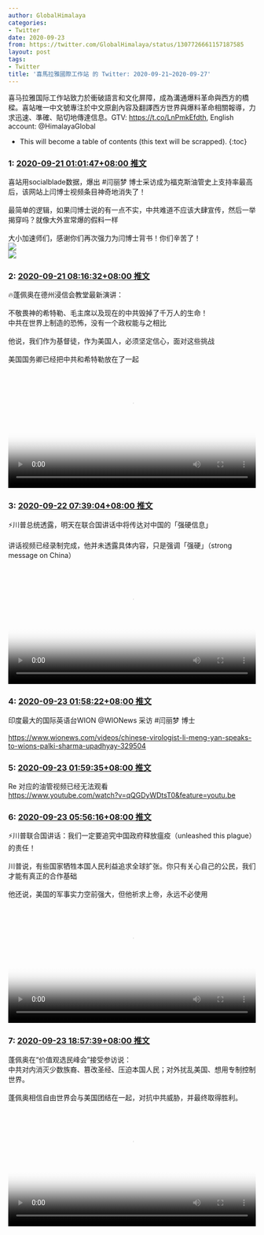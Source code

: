 ```yaml
---
author: GlobalHimalaya
categories:
- Twitter
date: 2020-09-23
from: https://twitter.com/GlobalHimalaya/status/1307726661157187585
layout: post
tags:
- Twitter
title: '喜馬拉雅國際工作站 的 Twitter: 2020-09-21~2020-09-27'
---
```


喜马拉雅国际工作站致力於衝破語言和文化屏障，成為溝通爆料革命與西方的橋樑。喜站唯一中文號專注於中文原創內容及翻譯西方世界與爆料革命相關報導，力求迅速、準確、貼切地傳達信息。GTV: https://t.co/LnPmkEfdth, English account: @HimalayaGlobal 

* This will become a table of contents (this text will be scrapped).
{:toc}

### 1: [2020-09-21 01:01:47+08:00 推文](https://twitter.com/GlobalHimalaya/status/1307726661157187585)

喜站用socialblade数据，爆出 #闫丽梦 博士采访成为福克斯油管史上支持率最高后，该网站上闫博士视频条目神奇地消失了！<br><br>最简单的逻辑，如果闫博士说的有一点不实，中共难道不应该大肆宣传，然后一举揭穿吗？就像大外宣常爆的假料一样<br><br>大小加速师们，感谢你们再次强力为闫博士背书！你们辛苦了！ <br><img src="https://pbs.twimg.com/media/EiX6ChoUcAAjEwH?format=jpg&name=orig" referrerpolicy="no-referrer"><br><img src="https://pbs.twimg.com/media/EiX6O4AVoAAVvoj?format=jpg&name=orig" referrerpolicy="no-referrer">

### 2: [2020-09-21 08:16:32+08:00 推文](https://twitter.com/GlobalHimalaya/status/1307836072089460736)

🔥蓬佩奥在德州浸信会教堂最新演讲：<br><br>不敬畏神的希特勒、毛主席以及现在的中共毁掉了千万人的生命！<br>中共在世界上制造的恐怖，没有一个政权能与之相比<br><br>他说，我们作为基督徒，作为美国人，必须坚定信心，面对这些挑战<br><br>美国国务卿已经把中共和希特勒放在了一起 <br><video src="https://video.twimg.com/amplify_video/1307835745340538881/vid/960x540/EXeeU23tsPMKAWHQ.mp4?tag=13" controls="controls" poster="https://pbs.twimg.com/amplify_video_thumb/1307835745340538881/img/E0xkWTFP7942kXXs.jpg" style="width: 100%"></video>

### 3: [2020-09-22 07:39:04+08:00 推文](https://twitter.com/GlobalHimalaya/status/1308189030744424449)

⚡️川普总统透露，明天在联合国讲话中将传达对中国的「强硬信息」<br><br>讲话视频已经录制完成，他并未透露具体内容，只是强调「强硬」（strong message on China） <br><video src="https://video.twimg.com/amplify_video/1308188509291773952/vid/960x540/wxWkQBmN5pzue-XZ.mp4?tag=13" controls="controls" poster="https://pbs.twimg.com/amplify_video_thumb/1308188509291773952/img/kny4EDv7NPb5ZARV.jpg" style="width: 100%"></video>

### 4: [2020-09-23 01:58:22+08:00 推文](https://twitter.com/GlobalHimalaya/status/1308465677540286464)

印度最大的国际英语台WION @WIONews  采访 #闫丽梦 博士<br><br><a href="https://www.wionews.com/videos/chinese-virologist-li-meng-yan-speaks-to-wions-palki-sharma-upadhyay-329504" target="_blank" rel="noopener noreferrer">https://www.wionews.com/videos/chinese-virologist-li-meng-yan-speaks-to-wions-palki-sharma-upadhyay-329504</a>

### 5: [2020-09-23 01:59:35+08:00 推文](https://twitter.com/GlobalHimalaya/status/1308465986207535104)

Re 对应的油管视频已经无法观看<br><a href="https://www.youtube.com/watch?v=qQGDyWDtsT0&feature=youtu.be" target="_blank" rel="noopener noreferrer">https://www.youtube.com/watch?v=qQGDyWDtsT0&feature=youtu.be</a>

### 6: [2020-09-23 05:56:16+08:00 推文](https://twitter.com/GlobalHimalaya/status/1308525546377076736)

⚡️川普联合国讲话：我们一定要追究中国政府释放瘟疫（unleashed this plague）的责任！<br><br>川普说，有些国家牺牲本国人民利益追求全球扩张。你只有关心自己的公民，我们才能有真正的合作基础<br><br>他还说，美国的军事实力空前强大，但他祈求上帝，永远不必使用 <br><video src="https://video.twimg.com/amplify_video/1308525107069902849/vid/960x540/VZt0Ndc-ZzqVfOc_.mp4?tag=13" controls="controls" poster="https://pbs.twimg.com/amplify_video_thumb/1308525107069902849/img/OIvS5SUHN69NwFM9.jpg" style="width: 100%"></video>

### 7: [2020-09-23 18:57:39+08:00 推文](https://twitter.com/GlobalHimalaya/status/1308722190368399362)

蓬佩奥在“价值观选民峰会”接受参访说：<br>中共对内消灭少数族裔、篡改圣经、压迫本国人民；对外扰乱美国、想用专制控制世界。<br><br>蓬佩奥相信自由世界会与美国团结在一起，对抗中共威胁，并最终取得胜利。 <br><video src="https://video.twimg.com/amplify_video/1308721628948213761/vid/960x540/D-qS4cDbj0Mu3xIT.mp4?tag=13" controls="controls" poster="https://pbs.twimg.com/media/EimD0k3UwAEmcEk?format=jpg&name=orig" style="width: 100%"></video>

